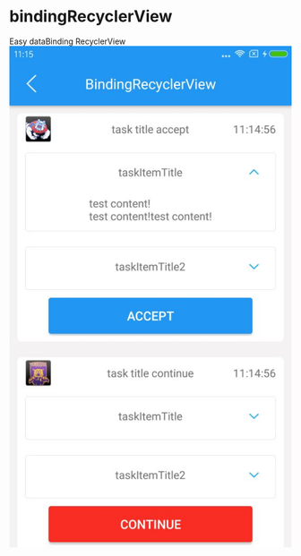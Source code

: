 # bindingRecyclerView
Easy dataBinding RecyclerView
![image](https://github.com/libeimarch/bindingRecyclerView/blob/master/app/screenshot/1.jpg)
